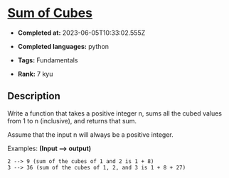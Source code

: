 # [Sum of Cubes](https://www.codewars.com/kata/59a8570b570190d313000037)

- **Completed at:** 2023-06-05T10:33:02.555Z

- **Completed languages:** python

- **Tags:** Fundamentals

- **Rank:** 7 kyu

## Description

Write a function that takes a positive integer n, sums all the cubed values from 1 to n (inclusive), and returns that sum.

Assume that the input n will always be a positive integer.

Examples: **(Input --> output)**
```
2 --> 9 (sum of the cubes of 1 and 2 is 1 + 8)
3 --> 36 (sum of the cubes of 1, 2, and 3 is 1 + 8 + 27)
```